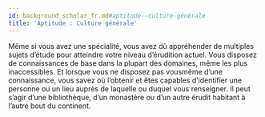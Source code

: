 ```yaml
---
id: background_scholar_fr.md#aptitude--culture-générale
title: 'Aptitude : Culture générale'
---
```


Même si vous avez une spécialité, vous avez dû appréhender de multiples sujets d’étude pour atteindre votre niveau d’érudition actuel. Vous disposez de connaissances de base dans la plupart des domaines, même les plus inaccessibles. Et lorsque vous ne disposez pas vousmême d’une connaissance, vous savez où l’obtenir et êtes capables d’identifier une personne ou un lieu auprès de laquelle ou duquel vous renseigner. Il peut s’agir d’une bibliothèque, d’un monastère ou d’un autre érudit habitant à l’autre bout du continent.

